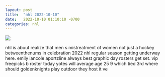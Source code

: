 ```yaml
---
layout: post
title:  "nhl 2022-10-10"
date:   2022-10-10 01:10:10 -0700
categories: nhl
---
```

<img src="{{site.baseurl}}/assets/img/nhl_2022_10_10.png">
<div><p>nhl is about realize that men s mistreatment of women not just a hockey betweenthenums in celebration 2022 nhl regular season getting underway here. emily iancole aportzline always best graphic day rosters get set. vip freepicks b roster today yotes will average age 25 9 which tied 3rd where should goldenknights play outdoor they host it ve</p></div>